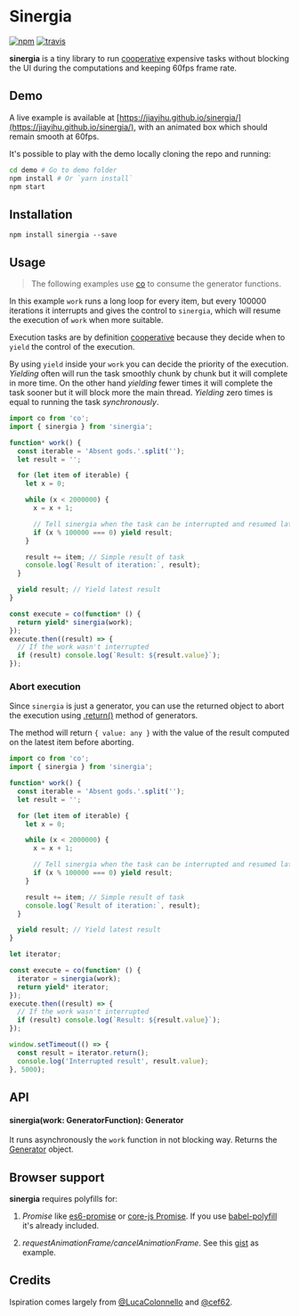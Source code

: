 # Sinergia

[![npm](https://img.shields.io/npm/v/sinergia.svg)](https://www.npmjs.com/package/sinergia) [![travis](https://travis-ci.org/jiayihu/sinergia.svg?branch=master)](https://travis-ci.org/jiayihu/sinergia)

**sinergia** is a tiny library to run [cooperative](https://en.wikipedia.org/wiki/Cooperative_multitasking) expensive tasks  without blocking the UI during the computations and keeping 60fps frame rate.

## Demo

A live example is available at [https://jiayihu.github.io/sinergia/](https://jiayihu.github.io/sinergia/), with an animated box which should remain smooth at 60fps.

It's possible to play with the demo locally cloning the repo and running:

```bash
cd demo # Go to demo folder
npm install # Or `yarn install`
npm start
```

## Installation

```
npm install sinergia --save
```

## Usage

> The following examples use [co](https://github.com/tj/co) to consume the generator functions.  

In this example `work` runs a long loop for every item, but every 100000 iterations it interrupts and gives the control to `sinergia`, which will resume the execution of `work` when more suitable.  

Execution tasks are by definition [cooperative](https://en.wikipedia.org/wiki/Cooperative_multitasking) because they decide when to `yield` the control of the execution.

By using `yield` inside your `work` you can decide the priority of the execution. *Yielding* often will run the task smoothly chunk by chunk but it will complete in more time. On the other hand *yielding* fewer times it will complete the task sooner but it will block more the main thread. *Yielding* zero times is equal to running the task *synchronously*.

```javascript
import co from 'co';
import { sinergia } from 'sinergia';

function* work() {
  const iterable = 'Absent gods.'.split('');
  let result = '';

  for (let item of iterable) {
    let x = 0;

    while (x < 2000000) {
      x = x + 1;

      // Tell sinergia when the task can be interrupted and resumed later
      if (x % 100000 === 0) yield result;
    }

    result += item; // Simple result of task
    console.log(`Result of iteration:`, result);
  }

  yield result; // Yield latest result
}

const execute = co(function* () {
  return yield* sinergia(work);
});
execute.then((result) => {
  // If the work wasn't interrupted
  if (result) console.log(`Result: ${result.value}`);
});
```

### Abort execution

Since `sinergia` is just a generator, you can use the returned object to abort the execution using [.return()](https://developer.mozilla.org/en-US/docs/Web/JavaScript/Reference/Global_Objects/Generator/return) method of generators.

The method will return `{ value: any }` with the value of the result computed on the latest item before aborting.

```javascript
import co from 'co';
import { sinergia } from 'sinergia';

function* work() {
  const iterable = 'Absent gods.'.split('');
  let result = '';

  for (let item of iterable) {
    let x = 0;

    while (x < 2000000) {
      x = x + 1;

      // Tell sinergia when the task can be interrupted and resumed later
      if (x % 100000 === 0) yield result;
    }

    result += item; // Simple result of task
    console.log(`Result of iteration:`, result);
  }

  yield result; // Yield latest result
}

let iterator;

const execute = co(function* () {
  iterator = sinergia(work);
  return yield* iterator;
});
execute.then((result) => {
  // If the work wasn't interrupted
  if (result) console.log(`Result: ${result.value}`);
});

window.setTimeout(() => {
  const result = iterator.return();
  console.log('Interrupted result', result.value);
}, 5000);
```

## API

#### sinergia(work: GeneratorFunction): Generator

It runs asynchronously the `work` function in not blocking way.
Returns the [Generator](https://developer.mozilla.org/en-US/docs/Web/JavaScript/Reference/Global_Objects/Generator) object.

## Browser support

**sinergia** requires polyfills for:

1. *Promise* like [es6-promise](https://github.com/stefanpenner/es6-promise) or [core-js Promise](https://github.com/zloirock/core-js#ecmascript-6-promise). If you use [babel-polyfill](https://babeljs.io/docs/usage/polyfill/) it's already included.

2. *requestAnimationFrame/cancelAnimationFrame*. See this [gist](https://gist.github.com/paulirish/1579671) as example.

## Credits

Ispiration comes largely from [@LucaColonnello](https://github.com/LucaColonnello) and [@cef62](https://github.com/cef62).
